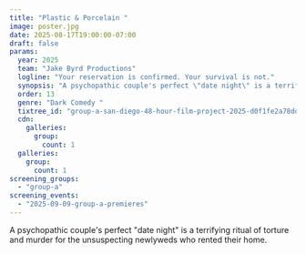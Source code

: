 ```yaml
---
title: "Plastic & Porcelain "
image: poster.jpg
date: 2025-08-17T19:00:00-07:00
draft: false
params:
  year: 2025
  team: "Jake Byrd Productions"
  logline: "Your reservation is confirmed. Your survival is not."
  synopsis: "A psychopathic couple's perfect \"date night\" is a terrifying ritual of torture and murder for the unsuspecting newlyweds who rented their home."
  order: 13
  genre: "Dark Comedy "
  tixtree_id: "group-a-san-diego-48-hour-film-project-2025-d0f1fe2a78dd"
  cdn:
    galleries:
      group:
        count: 1
  galleries:
    group:
      count: 1
screening_groups:
  - "group-a"
screening_events:
  - "2025-09-09-group-a-premieres"
---
```

A psychopathic couple's perfect "date night" is a terrifying ritual of torture and murder for the unsuspecting newlyweds who rented their home.
